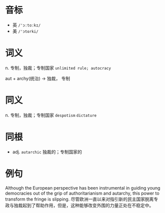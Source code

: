 # 音标

- 英 `/'ɔːtɑːkɪ/`
- 美 `/'ɔtɑrki/`

# 词义

n. 专制，独裁；专制国家
`unlimited rule; autocracy `



aut + archy(统治) → 独裁， 专制

# 同义

n. 专制，独裁；专制国家
`despotism` `dictature`

# 同根

- adj. `autarchic` 独裁的；专制国家的

# 例句

Although the European perspective has been instrumental in guiding young democracies out of the grip of authoritarianism and autarchy, this power to transform the fringe is slipping.
尽管欧洲一直以来对指引新的民主国家脱离专政与独裁起到了帮助作用，但是，这种能够改变外围的力量正处在不稳定中。


